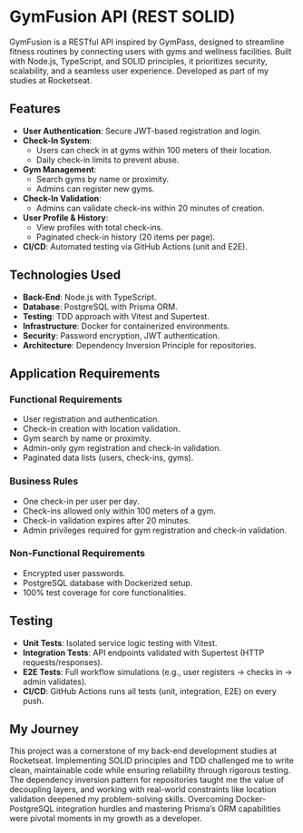 # GymFusion API (REST SOLID)
GymFusion is a RESTful API inspired by GymPass, designed to streamline fitness routines by connecting users with gyms and wellness facilities. Built with Node.js, TypeScript, and SOLID principles, it prioritizes security, scalability, and a seamless user experience. Developed as part of my studies at Rocketseat.

## Features
- **User Authentication**: Secure JWT-based registration and login.
- **Check-In System**:
  - Users can check in at gyms within 100 meters of their location.
  - Daily check-in limits to prevent abuse.
- **Gym Management**:
  - Search gyms by name or proximity.
  - Admins can register new gyms.
- **Check-In Validation**:
  - Admins can validate check-ins within 20 minutes of creation.
- **User Profile & History**:
  - View profiles with total check-ins.
  - Paginated check-in history (20 items per page).
- **CI/CD**: Automated testing via GitHub Actions (unit and E2E).

## Technologies Used
- **Back-End**: Node.js with TypeScript.
- **Database**: PostgreSQL with Prisma ORM.
- **Testing**: TDD approach with Vitest and Supertest.
- **Infrastructure**: Docker for containerized environments.
- **Security**: Password encryption, JWT authentication.
- **Architecture**: Dependency Inversion Principle for repositories.

## Application Requirements

### Functional Requirements
- User registration and authentication.
- Check-in creation with location validation.
- Gym search by name or proximity.
- Admin-only gym registration and check-in validation.
- Paginated data lists (users, check-ins, gyms).

### Business Rules
- One check-in per user per day.
- Check-ins allowed only within 100 meters of a gym.
- Check-in validation expires after 20 minutes.
- Admin privileges required for gym registration and check-in validation.

### Non-Functional Requirements
- Encrypted user passwords.
- PostgreSQL database with Dockerized setup.
- 100% test coverage for core functionalities.

## Testing
- **Unit Tests**: Isolated service logic testing with Vitest.
- **Integration Tests**: API endpoints validated with Supertest (HTTP requests/responses).
- **E2E Tests**: Full workflow simulations (e.g., user registers → checks in → admin validates).
- **CI/CD**: GitHub Actions runs all tests (unit, integration, E2E) on every push.

## My Journey
This project was a cornerstone of my back-end development studies at Rocketseat. Implementing SOLID principles and TDD challenged me to write clean, maintainable code while ensuring reliability through rigorous testing. The dependency inversion pattern for repositories taught me the value of decoupling layers, and working with real-world constraints like location validation deepened my problem-solving skills. Overcoming Docker-PostgreSQL integration hurdles and mastering Prisma’s ORM capabilities were pivotal moments in my growth as a developer.